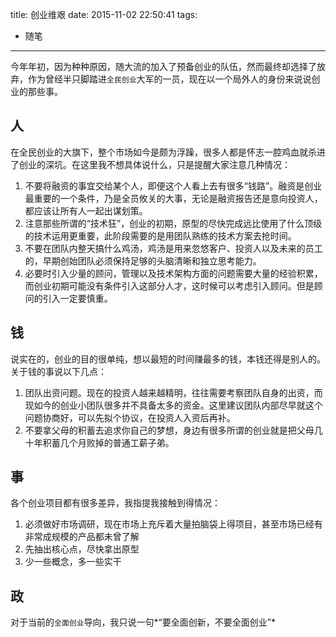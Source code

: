 title: 创业维艰
date: 2015-11-02 22:50:41
tags:
- 随笔
---
今年年初，因为种种原因，随大流的加入了预备创业的队伍，然而最终却选择了放弃，作为曾经半只脚踏进`全民创业`大军的一员，现在以一个局外人的身份来说说创业的那些事。

## 人
在全民创业的大旗下，整个市场如今是颇为浮躁，很多人都是怀志一腔鸡血就杀进了创业的深坑。在这里我不想具体说什么，只是提醒大家注意几种情况：

1. 不要将融资的事宜交给某个人，即便这个人看上去有很多“钱路”。融资是创业最重要的一个条件，乃是全员攸关的大事，无论是融资报告还是意向投资人，都应该让所有人一起出谋划策。
2. 注意那些所谓的“技术狂”，创业的初期，原型的尽快完成远比使用了什么顶级的技术运用更重要，此阶段需要的是用团队熟练的技术方案去抢时间。
3. 不要在团队内整天搞什么鸡汤，鸡汤是用来忽悠客户、投资人以及未来的员工的，早期创始团队必须保持足够的头脑清晰和独立思考能力。
4. 必要时引入少量的顾问，管理以及技术架构方面的问题需要大量的经验积累，而创业初期可能没有条件引入这部分人才，这时候可以考虑引入顾问。但是顾问的引入一定要慎重。

## 钱
说实在的，创业的目的很单纯，想以最短的时间赚最多的钱，本钱还得是别人的。关于钱的事说以下几点：

1. 团队出资问题。现在的投资人越来越精明，往往需要考察团队自身的出资，而现如今的创业小团队很多并不具备太多的资金。这里建议团队内部尽早就这个问题协商好，可以先拟个协议，在投资人入资后再补。
2. 不要拿父母的积蓄去追求你自己的梦想，身边有很多所谓的创业就是把父母几十年积蓄几个月败掉的普通工薪子弟。

## 事
各个创业项目都有很多差异，我指提我接触到得情况：

1. 必须做好市场调研，现在市场上充斥着大量拍脑袋上得项目，甚至市场已经有非常成规模的产品都未曾了解
2. 先抽出核心点，尽快拿出原型
3. 少一些概念，多一些实干

## 政
对于当前的`全面创业`导向，我只说一句*“要全面创新，不要全面创业”*
